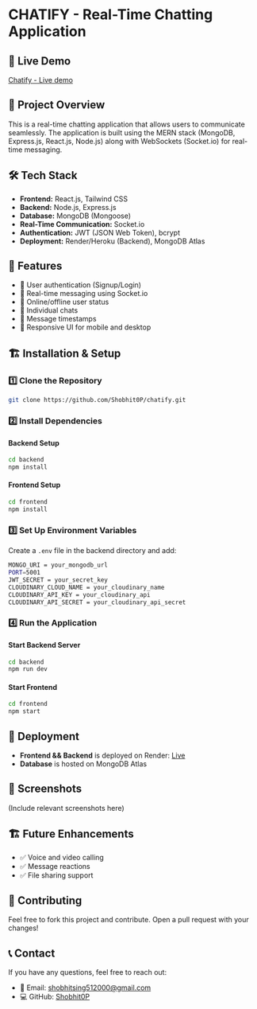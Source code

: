 # CHATIFY - Real-Time Chatting Application

## 🚀 Live Demo
[Chatify - Live demo](https://chatify-u02i.onrender.com/)

## 📌 Project Overview
This is a real-time chatting application that allows users to communicate seamlessly. The application is built using the MERN stack (MongoDB, Express.js, React.js, Node.js) along with WebSockets (Socket.io) for real-time messaging.

## 🛠️ Tech Stack
- **Frontend:** React.js, Tailwind CSS
- **Backend:** Node.js, Express.js
- **Database:** MongoDB (Mongoose)
- **Real-Time Communication:** Socket.io
- **Authentication:** JWT (JSON Web Token), bcrypt
- **Deployment:** Render/Heroku (Backend), MongoDB Atlas

## 🎯 Features
- 🔹 User authentication (Signup/Login)
- 🔹 Real-time messaging using Socket.io
- 🔹 Online/offline user status
- 🔹 Individual chats
- 🔹 Message timestamps
- 🔹 Responsive UI for mobile and desktop

## 🏗️ Installation & Setup
### 1️⃣ Clone the Repository
```sh
git clone https://github.com/Shobhit0P/chatify.git
```
### 2️⃣ Install Dependencies
#### Backend Setup
```sh
cd backend
npm install
```
#### Frontend Setup
```sh
cd frontend
npm install
```
### 3️⃣ Set Up Environment Variables
Create a `.env` file in the backend directory and add:
```sh
MONGO_URI = your_mongodb_url
PORT=5001
JWT_SECRET = your_secret_key
CLOUDINARY_CLOUD_NAME = your_cloudinary_name
CLOUDINARY_API_KEY = your_cloudinary_api
CLOUDINARY_API_SECRET = your_cloudinary_api_secret
```

### 4️⃣ Run the Application
#### Start Backend Server
```sh
cd backend
npm run dev
```
#### Start Frontend
```sh
cd frontend
npm start
```

## 🚀 Deployment
- **Frontend && Backend** is deployed on Render: [Live](https://chatify-u02i.onrender.com/)
- **Database** is hosted on MongoDB Atlas

## 📸 Screenshots
(Include relevant screenshots here)

## 🏗️ Future Enhancements
- ✅ Voice and video calling
- ✅ Message reactions
- ✅ File sharing support

## 📝 Contributing
Feel free to fork this project and contribute. Open a pull request with your changes!

## 📞 Contact
If you have any questions, feel free to reach out:
- 📧 Email: shobhitsing512000@gmail.com
- 💻 GitHub: [Shobhit0P](https://github.com/Shobhit0P)

